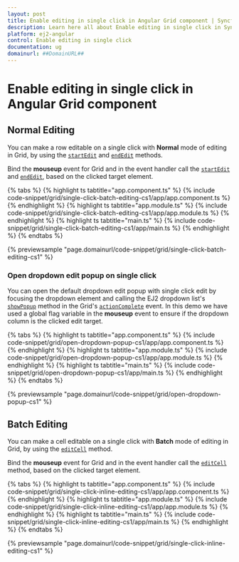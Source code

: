 ```yaml
---
layout: post
title: Enable editing in single click in Angular Grid component | Syncfusion
description: Learn here all about Enable editing in single click in Syncfusion Angular Grid component of Syncfusion Essential JS 2 and more.
platform: ej2-angular
control: Enable editing in single click 
documentation: ug
domainurl: ##DomainURL##
---
```


# Enable editing in single click in Angular Grid component

## Normal Editing

You can make a row editable on a single click with **Normal** mode of editing in Grid, by using the [`startEdit`](https://ej2.syncfusion.com/angular/documentation/api/grid/#startedit) and [`endEdit`](https://ej2.syncfusion.com/angular/documentation/api/grid/#endedit) methods.

Bind the **mouseup** event for Grid and in the event handler call the [`startEdit`](https://ej2.syncfusion.com/angular/documentation/api/grid/#startedit) and [`endEdit`](https://ej2.syncfusion.com/angular/documentation/api/grid/#endedit), based on the clicked target element.

{% tabs %}
{% highlight ts tabtitle="app.component.ts" %}
{% include code-snippet/grid/single-click-batch-editing-cs1/app/app.component.ts %}
{% endhighlight %}
{% highlight ts tabtitle="app.module.ts" %}
{% include code-snippet/grid/single-click-batch-editing-cs1/app/app.module.ts %}
{% endhighlight %}
{% highlight ts tabtitle="main.ts" %}
{% include code-snippet/grid/single-click-batch-editing-cs1/app/main.ts %}
{% endhighlight %}
{% endtabs %}
  
{% previewsample "page.domainurl/code-snippet/grid/single-click-batch-editing-cs1" %}

### Open dropdown edit popup on single click

You can open the default dropdown edit popup with single click edit by focusing the dropdown element and calling the EJ2 dropdown list's [`showPopup`](https://ej2.syncfusion.com/angular/documentation/api/drop-down-list/#showpopup) method in the Grid's [`actionComplete`](https://ej2.syncfusion.com/angular/documentation/api/grid/#actioncomplete) event. In this demo we have used a global flag variable in the **mouseup** event to ensure if the dropdown column is the clicked edit target.

{% tabs %}
{% highlight ts tabtitle="app.component.ts" %}
{% include code-snippet/grid/open-dropdown-popup-cs1/app/app.component.ts %}
{% endhighlight %}
{% highlight ts tabtitle="app.module.ts" %}
{% include code-snippet/grid/open-dropdown-popup-cs1/app/app.module.ts %}
{% endhighlight %}
{% highlight ts tabtitle="main.ts" %}
{% include code-snippet/grid/open-dropdown-popup-cs1/app/main.ts %}
{% endhighlight %}
{% endtabs %}
  
{% previewsample "page.domainurl/code-snippet/grid/open-dropdown-popup-cs1" %}

## Batch Editing

You can make a cell editable on a single click with **Batch** mode of editing in Grid, by using the [`editCell`](https://ej2.syncfusion.com/angular/documentation/api/grid/edit/#editcell) method.

Bind the **mouseup** event for Grid and in the event handler call the [`editCell`](https://ej2.syncfusion.com/angular/documentation/api/grid/edit/#editcell) method, based on the clicked target element.

{% tabs %}
{% highlight ts tabtitle="app.component.ts" %}
{% include code-snippet/grid/single-click-inline-editing-cs1/app/app.component.ts %}
{% endhighlight %}
{% highlight ts tabtitle="app.module.ts" %}
{% include code-snippet/grid/single-click-inline-editing-cs1/app/app.module.ts %}
{% endhighlight %}
{% highlight ts tabtitle="main.ts" %}
{% include code-snippet/grid/single-click-inline-editing-cs1/app/main.ts %}
{% endhighlight %}
{% endtabs %}
  
{% previewsample "page.domainurl/code-snippet/grid/single-click-inline-editing-cs1" %}